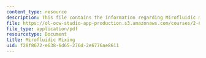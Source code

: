 ```yaml
---
content_type: resource
description: This file contains the information regarding Mirofluidic mixing.
file: https://ol-ocw-studio-app-production.s3.amazonaws.com/courses/2-674-micro-nano-engineering-laboratory-spring-2016/f28f8672e6386d65276d2e6776ae8611_MIT2_674S16_MicrofluidcMix.pdf
file_type: application/pdf
resourcetype: Document
title: Mirofluidic Mixing
uid: f28f8672-e638-6d65-276d-2e6776ae8611
---
```

